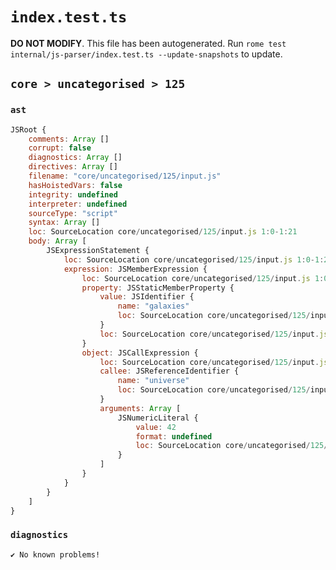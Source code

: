 # `index.test.ts`

**DO NOT MODIFY**. This file has been autogenerated. Run `rome test internal/js-parser/index.test.ts --update-snapshots` to update.

## `core > uncategorised > 125`

### `ast`

```javascript
JSRoot {
	comments: Array []
	corrupt: false
	diagnostics: Array []
	directives: Array []
	filename: "core/uncategorised/125/input.js"
	hasHoistedVars: false
	integrity: undefined
	interpreter: undefined
	sourceType: "script"
	syntax: Array []
	loc: SourceLocation core/uncategorised/125/input.js 1:0-1:21
	body: Array [
		JSExpressionStatement {
			loc: SourceLocation core/uncategorised/125/input.js 1:0-1:21
			expression: JSMemberExpression {
				loc: SourceLocation core/uncategorised/125/input.js 1:0-1:21
				property: JSStaticMemberProperty {
					value: JSIdentifier {
						name: "galaxies"
						loc: SourceLocation core/uncategorised/125/input.js 1:13-1:21 (galaxies)
					}
					loc: SourceLocation core/uncategorised/125/input.js 1:13-1:21 (galaxies)
				}
				object: JSCallExpression {
					loc: SourceLocation core/uncategorised/125/input.js 1:0-1:12
					callee: JSReferenceIdentifier {
						name: "universe"
						loc: SourceLocation core/uncategorised/125/input.js 1:0-1:8 (universe)
					}
					arguments: Array [
						JSNumericLiteral {
							value: 42
							format: undefined
							loc: SourceLocation core/uncategorised/125/input.js 1:9-1:11
						}
					]
				}
			}
		}
	]
}
```

### `diagnostics`

```
✔ No known problems!

```
